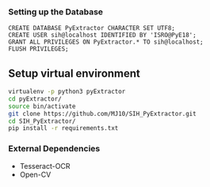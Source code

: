 ### Setting up the Database
```mysql
CREATE DATABASE PyExtractor CHARACTER SET UTF8;
CREATE USER sih@localhost IDENTIFIED BY 'ISRO@PyE18';
GRANT ALL PRIVILEGES ON PyExtractor.* TO sih@localhost;
FLUSH PRIVILEGES;
```

## Setup virtual environment
```bash
virtualenv -p python3 pyExtractor
cd pyExtractor/
source bin/activate
git clone https://github.com/MJ10/SIH_PyExtractor.git
cd SIH_PyExtractor/
pip install -r requirements.txt 
```

### External Dependencies

- Tesseract-OCR
- Open-CV
